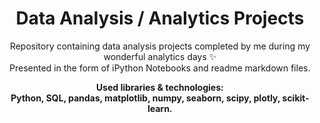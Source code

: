 <center><h1>Data Analysis / Analytics Projects</h1></center>

<p align=center>
Repository containing data analysis projects completed by me during my wonderful analytics days &#10024  <br>
Presented in the form of iPython Notebooks and readme markdown files.
</p>

<p align=center>
<b> Used libraries & technologies:<br> <b>
Python, SQL, pandas, matplotlib, numpy, seaborn, scipy, plotly, scikit-learn.
</p>



  
 
